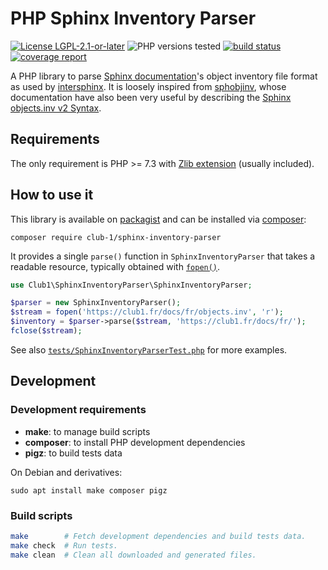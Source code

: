 # PHP Sphinx Inventory Parser

[![License LGPL-2.1-or-later][licensvg]][licenurl]
![PHP versions tested][phpvtsvg]
[![build status][buildsvg]][buildurl]
[![coverage report][coversvg]][coverurl]

A PHP library to parse [Sphinx documentation](https://www.sphinx-doc.org/)'s object inventory file format
as used by [intersphinx](https://www.sphinx-doc.org/en/master/usage/extensions/intersphinx.html).
It is loosely inspired from [sphobjinv](https://github.com/bskinn/sphobjinv),
whose documentation have also been very useful
by describing the [Sphinx objects.inv v2 Syntax](https://sphobjinv.readthedocs.io/en/stable/syntax.html).

## Requirements

The only requirement is PHP >= 7.3 with [Zlib extension](https://www.php.net/manual/en/book.zlib.php)
(usually included).

## How to use it

This library is available on [packagist](https://packagist.org/packages/club-1/sphinx-inventory-parser)
and can be installed via [composer](https://getcomposer.org/):

    composer require club-1/sphinx-inventory-parser

It provides a single `parse()` function in `SphinxInventoryParser`
that takes a readable resource, typically obtained with [`fopen()`](https://www.php.net/manual/en/function.fopen.php).

```php
use Club1\SphinxInventoryParser\SphinxInventoryParser;

$parser = new SphinxInventoryParser();
$stream = fopen('https://club1.fr/docs/fr/objects.inv', 'r');
$inventory = $parser->parse($stream, 'https://club1.fr/docs/fr/');
fclose($stream);
```

See also [`tests/SphinxInventoryParserTest.php`](tests/SphinxInventoryParserTest.php) for more examples.

## Development

### Development requirements

- **make**: to manage build scripts
- **composer**: to install PHP development dependencies
- **pigz**: to build tests data

On Debian and derivatives:

    sudo apt install make composer pigz

### Build scripts

```sh
make        # Fetch development dependencies and build tests data.
make check  # Run tests.
make clean  # Clean all downloaded and generated files.
```

[licensvg]: https://img.shields.io/badge/license-LGPL--2.1--or--later-blue "GNU Lesser General Public License version 2.1 or later"
[licenurl]: LICENSE
[phpvtsvg]: https://img.shields.io/badge/php-7.3%20%7C%207.4%20%7C%208.0%20%7C%208.1%20%7C%208.2-blue "PHP versions tested"
[buildsvg]: https://img.shields.io/github/actions/workflow/status/club-1/sphinx-inventory-parser/build.yml "Unit tests & other checks"
[buildurl]: https://github.com/club-1/sphinx-inventory-parser/actions/workflows/build.yml?query=branch%3Amain
[coversvg]: https://img.shields.io/codecov/c/gh/club-1/sphinx-inventory-parser "Lines of code covered by tests"
[coverurl]: https://app.codecov.io/gh/club-1/sphinx-inventory-parser
